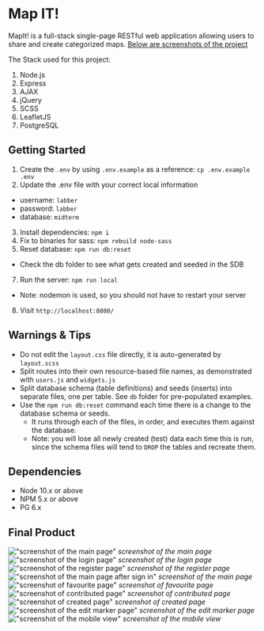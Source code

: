 # Map IT!

MapIt! is a full-stack single-page RESTful web application allowing users to share and create categorized maps. [Below are screenshots of the project](#final-product)

The Stack used for this project:

1. Node.js
2. Express
3. AJAX
4. jQuery
5. SCSS
6. LeafletJS
7. PostgreSQL

## Getting Started

1. Create the `.env` by using `.env.example` as a reference: `cp .env.example .env`
2. Update the .env file with your correct local information

- username: `labber`
- password: `labber`
- database: `midterm`

3. Install dependencies: `npm i`
4. Fix to binaries for sass: `npm rebuild node-sass`
5. Reset database: `npm run db:reset`

- Check the db folder to see what gets created and seeded in the SDB

7. Run the server: `npm run local`

- Note: nodemon is used, so you should not have to restart your server

8. Visit `http://localhost:8080/`

## Warnings & Tips

- Do not edit the `layout.css` file directly, it is auto-generated by `layout.scss`
- Split routes into their own resource-based file names, as demonstrated with `users.js` and `widgets.js`
- Split database schema (table definitions) and seeds (inserts) into separate files, one per table. See `db` folder for pre-populated examples.
- Use the `npm run db:reset` command each time there is a change to the database schema or seeds.
  - It runs through each of the files, in order, and executes them against the database.
  - Note: you will lose all newly created (test) data each time this is run, since the schema files will tend to `DROP` the tables and recreate them.

## Dependencies

- Node 10.x or above
- NPM 5.x or above
- PG 6.x

## Final Product

!["screenshot of the main page"](https://github.com/thomaswyee/mapit/blob/master/public/images/Main.png)
_screenshot of the main page_
!["screenshot of the login page"](https://github.com/thomaswyee/mapit/blob/master/public/images/Login.png)
_screenshot of the login page_
!["screenshot of the register page"](https://github.com/thomaswyee/mapit/blob/master/public/images/SignUp.png)
_screenshot of the register page_
!["screenshot of the main page after sign in"](https://github.com/thomaswyee/mapit/blob/master/public/images/Main_Signed_In.png)
_screenshot of the main page_
!["screenshot of favourite page"](https://github.com/thomaswyee/mapit/blob/master/public/images/myFavs.png)
_screenshot of favourite page_
!["screenshot of contributed page"](https://github.com/thomaswyee/mapit/blob/master/public/images/contributed_maps.png)
_screenshot of contributed page_
!["screenshot of created page"](https://github.com/thomaswyee/mapit/blob/master/public/images/created_map_nav.png)
_screenshot of created page_
!["screenshot of the edit marker page"](https://github.com/thomaswyee/mapit/blob/master/public/images/update_marker_form.png)
_screenshot of the edit marker page_
!["screenshot of the mobile view"](https://github.com/thomaswyee/mapit/blob/master/public/images/mobile_view.png)
_screenshot of the mobile view_
